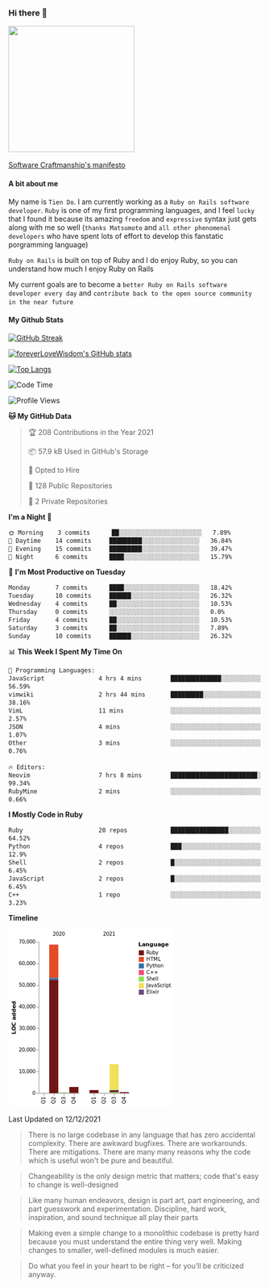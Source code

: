 ### Hi there 👋

<!--
**foreverLoveWisdom/foreverLoveWisdom** is a ✨ _special_ ✨ repository because its `README.md` (this file) appears on your GitHub profile.

Here are some ideas to get you started:

- 🔭 I’m currently working on ...
- 🌱 I’m currently learning ...
- 👯 I’m looking to collaborate on ...
- 🤔 I’m looking for help with ...
- 💬 Ask me about ...
- 📫 How to reach me: ...
- 😄 Pronouns: ...
- ⚡ Fun fact: ...
-->

<img src="https://codecondo.com/wp-content/uploads/2017/09/railslogo.png" width="250" height="250">

[Software Craftmanship's manifesto](http://manifesto.softwarecraftsmanship.org/)

#### A bit about me
My name is `Tien Do`. I am currently working as a `Ruby on Rails software developer`. `Ruby` is one of my first programming languages, and I feel `lucky` that I found it because its amazing `freedom` and `expressive` syntax just gets along with me so well (`thanks Matsumoto` and `all other phenomenal developers` who have spent lots of effort to develop this fanstatic porgramming language)

`Ruby on Rails` is built on top of Ruby and I do enjoy Ruby, so you can understand how much I enjoy Ruby on Rails

My current goals are to become a `better Ruby on Rails software developer every day` and `contribute back to the open source community in the near future`

#### My Github Stats

[![GitHub Streak](https://github-readme-streak-stats.herokuapp.com/?user=foreverLoveWisdom&theme=dracula)](https://git.io/streak-stats)
&nbsp;
&nbsp;

[![foreverLoveWisdom's GitHub stats](https://github-readme-stats.vercel.app/api?username=foreverLoveWisdom&show_icons=true&theme=react&count_private=true)](https://github.com/anuraghazra/github-readme-stats)

[![Top Langs](https://github-readme-stats.vercel.app/api/top-langs/?username=foreverLoveWisdom&show_icons=true&theme=vue-dark)](https://github.com/anuraghazra/github-readme-stats)

<!--START_SECTION:waka-->
![Code Time](http://img.shields.io/badge/Code%20Time-782%20hrs%2046%20mins-blue)

![Profile Views](http://img.shields.io/badge/Profile%20Views-0-blue)

**🐱 My GitHub Data** 

> 🏆 208 Contributions in the Year 2021
 > 
> 📦 57.9 kB Used in GitHub's Storage 
 > 
> 💼 Opted to Hire
 > 
> 📜 128 Public Repositories 
 > 
> 🔑 2 Private Repositories  
 > 
**I'm a Night 🦉** 

```text
🌞 Morning    3 commits      ██░░░░░░░░░░░░░░░░░░░░░░░   7.89% 
🌆 Daytime    14 commits     █████████░░░░░░░░░░░░░░░░   36.84% 
🌃 Evening    15 commits     █████████░░░░░░░░░░░░░░░░   39.47% 
🌙 Night      6 commits      ████░░░░░░░░░░░░░░░░░░░░░   15.79%

```
📅 **I'm Most Productive on Tuesday** 

```text
Monday       7 commits      ████░░░░░░░░░░░░░░░░░░░░░   18.42% 
Tuesday      10 commits     ██████░░░░░░░░░░░░░░░░░░░   26.32% 
Wednesday    4 commits      ██░░░░░░░░░░░░░░░░░░░░░░░   10.53% 
Thursday     0 commits      ░░░░░░░░░░░░░░░░░░░░░░░░░   0.0% 
Friday       4 commits      ██░░░░░░░░░░░░░░░░░░░░░░░   10.53% 
Saturday     3 commits      ██░░░░░░░░░░░░░░░░░░░░░░░   7.89% 
Sunday       10 commits     ██████░░░░░░░░░░░░░░░░░░░   26.32%

```


📊 **This Week I Spent My Time On** 

```text
💬 Programming Languages: 
JavaScript               4 hrs 4 mins        ██████████████░░░░░░░░░░░   56.59% 
vimwiki                  2 hrs 44 mins       █████████░░░░░░░░░░░░░░░░   38.16% 
VimL                     11 mins             ░░░░░░░░░░░░░░░░░░░░░░░░░   2.57% 
JSON                     4 mins              ░░░░░░░░░░░░░░░░░░░░░░░░░   1.07% 
Other                    3 mins              ░░░░░░░░░░░░░░░░░░░░░░░░░   0.76%

🔥 Editors: 
Neovim                   7 hrs 8 mins        ████████████████████████░   99.34% 
RubyMine                 2 mins              ░░░░░░░░░░░░░░░░░░░░░░░░░   0.66%

```

**I Mostly Code in Ruby** 

```text
Ruby                     20 repos            ████████████████░░░░░░░░░   64.52% 
Python                   4 repos             ███░░░░░░░░░░░░░░░░░░░░░░   12.9% 
Shell                    2 repos             █░░░░░░░░░░░░░░░░░░░░░░░░   6.45% 
JavaScript               2 repos             █░░░░░░░░░░░░░░░░░░░░░░░░   6.45% 
C++                      1 repo              ░░░░░░░░░░░░░░░░░░░░░░░░░   3.23%

```


**Timeline**

![Chart not found](https://raw.githubusercontent.com/foreverLoveWisdom/foreverLoveWisdom/main/charts/bar_graph.png) 


 Last Updated on 12/12/2021
<!--END_SECTION:waka-->


> There is no large codebase in any language that has zero accidental complexity. There are awkward bugfixes. There are workarounds. There are mitigations.
> There are many many reasons why the code which is useful won't be pure and beautiful.

> Changeability is the only design metric that matters; code that's easy to change is well-designed

> Like many human endeavors, design is part art, part engineering, and part guesswork and experimentation. Discipline, hard work, inspiration, and sound technique all play their parts

> Mak­ing even a sim­ple change to a mono­lith­ic code­base is pret­ty hard because you must under­stand the entire thing very well. Mak­ing changes to small­er, well-defined mod­ules is much easier.
 
 > Do what you feel in your heart to be right – for you’ll be criticized anyway.
